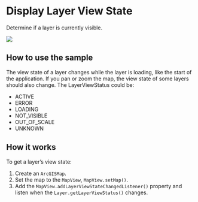 # Display Layer View State

Determine if a layer is currently visible.

![](DisplayLayerViewState.png)

## How to use the sample

The view state of a layer changes while the layer is loading, like the
start of the application. If you pan or zoom the map, the view state of
some layers should also change. The LayerViewStatus could be:

  - ACTIVE
  - ERROR
  - LOADING
  - NOT\_VISIBLE
  - OUT\_OF\_SCALE
  - UNKNOWN

## How it works

To get a layer’s view state:

1.  Create an `ArcGISMap`.
2.  Set the map to the `MapView`, `MapView.setMap()`.
3.  Add the `MapView.addLayerViewStateChangedListener()` property and
    listen when the `Layer.getLayerViewStatus()` changes.
